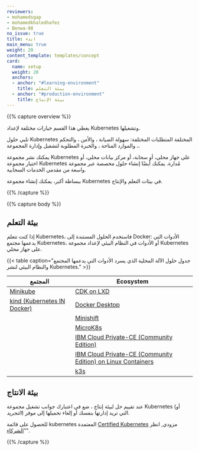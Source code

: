```yaml
---
reviewers:
- mohamedsgap
- mohamedkhaledhafez
- Benwa-98
no_issue: true
title: ابدء
main_menu: true
weight: 20
content_template: templates/concept
card:
  name: setup
  weight: 20
  anchors:
  - anchor: "#learning-environment"
    title: بيئة التعلم
  - anchor: "#production-environment"
    title: بيئة الإنتاج 
---
```


{{% capture overview %}}

يغطي هذا القسم خيارات مختلفة لإعداد Kubernetes وتشغيلها.

تلبي حلول Kubernetes المختلفة المتطلبات المختلفة: سهولة الصيانة ، والأمن ، والتحكم ، والموارد المتاحة ، والخبرة المطلوبة لتشغيل وإدارة المجموعة.

يمكنك نشر مجموعة Kubernetes على جهاز محلي، أو سحابة، أو مركز بيانات محلي، أو اختيار مجموعة Kubernetes مُدارة. يمكنك أيضًا إنشاء حلول مخصصة عبر مجموعة واسعة من مقدمي الخدمات السحابية.

ببساطة أكبر، يمكنك إنشاء مجموعة Kubernetes في بيئات التعلم والإنتاج.

{{% /capture %}}

{{% capture body %}}

## بيئة التعلم

إذا كنت تتعلم Kubernetes، فاستخدم الحلول المستندة إلى Docker: الأدوات التي يدعمها مجتمع Kubernetes، أو الأدوات في النظام البيئي لإعداد مجموعة Kubernetes على جهاز محلي.

{{< table caption="جدول حلول الآلة المحلية الذي يسرد الأدوات التي يدعمها المجتمع والنظام البيئي لنشر Kubernetes." >}}

|المجتمع           |Ecosystem     |
| ------------       | --------     |
| [Minikube](/docs/setup/learning-environment/minikube/) | [CDK on LXD](https://www.ubuntu.com/kubernetes/docs/install-local) |
| [kind (Kubernetes IN Docker)](/docs/setup/learning-environment/kind/) | [Docker Desktop](https://www.docker.com/products/docker-desktop)|
|                     | [Minishift](https://docs.okd.io/latest/minishift/)|
|                     | [MicroK8s](https://microk8s.io/)|
|                     | [IBM Cloud Private-CE (Community Edition)](https://github.com/IBM/deploy-ibm-cloud-private) |
|                     | [IBM Cloud Private-CE (Community Edition) on Linux Containers](https://github.com/HSBawa/icp-ce-on-linux-containers)|
|                     | [k3s](https://k3s.io)|


## بيئة الانتاج

عند تقييم حل لبيئة إنتاج ، ضع في اعتبارك جوانب تشغيل مجموعة Kubernetes (أو  _التجريد_) التي تريد إدارتها بنفسك أو إلغاء تحميلها إلى موفر.

للحصول على قائمة kubernetes المعتمدة [Certified Kubernetes](https://github.com/cncf/k8s-conformance/#certified-kubernetes) مزودي, انظر "[الشركاء](https://kubernetes.io/partners/#conformance)". 

{{% /capture %}}
